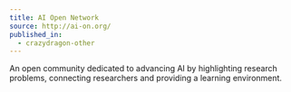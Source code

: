 ```yaml
---
title: AI Open Network
source: http://ai-on.org/
published_in:
  - crazydragon-other
---
```


An open community dedicated to advancing AI by highlighting research problems, connecting researchers and providing a learning environment.

